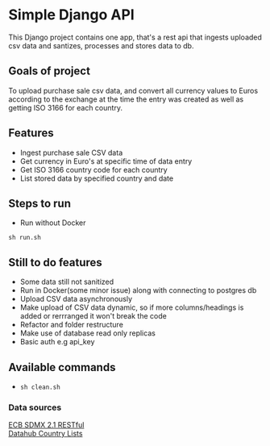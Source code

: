 # Simple Django API

This Django project contains one app, that's a rest api that ingests uploaded csv data and santizes, processes and stores data to db.

## Goals of project
To upload purchase sale csv data, and convert all currency values to Euros according to the exchange at the time the entry was created as well as getting ISO 3166 for each country.

## Features
- Ingest purchase sale CSV data
- Get currency in Euro's at specific time of data entry
- Get ISO 3166 country code for each country
- List stored data by specified country and date

## Steps to run

<!-- - Run via Docker with a postgres db
```
docker-compose up
``` -->

- Run without Docker
```
sh run.sh
```

## Still to do features
- Some data still not sanitized
- Run in Docker(some minor issue) along with connecting to postgres db
- Upload CSV data asynchronously
- Make upload of CSV data dynamic, so if more columns/headings is added or rerrranged it won't break the code
- Refactor and folder restructure
- Make use of database read only replicas
- Basic auth e.g api_key

## Available commands
- ```sh clean.sh```


### Data sources
[ECB SDMX 2.1 RESTful]("https://sdw-wsrest.ecb.europa.eu/help/") <br/>
[Datahub Country Lists](https://pkgstore.datahub.io/core/country-list/data_json/data/8c458f2d15d9f2119654b29ede6e45b8/data_json.json)